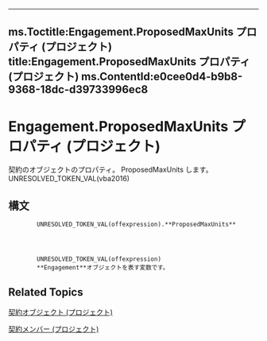 

---
ms.Toctitle:Engagement.ProposedMaxUnits プロパティ (プロジェクト)
title:Engagement.ProposedMaxUnits プロパティ (プロジェクト)
ms.ContentId:e0cee0d4-b9b8-9368-18dc-d39733996ec8
---
# Engagement.ProposedMaxUnits プロパティ (プロジェクト)




契約のオブジェクトのプロパティ。 ProposedMaxUnits します。UNRESOLVED_TOKEN_VAL(vba2016)

## 構文

            UNRESOLVED_TOKEN_VAL(offexpression).**ProposedMaxUnits**




            UNRESOLVED_TOKEN_VAL(offexpression)
            **Engagement**オブジェクトを表す変数です。



## Related Topics

[契約オブジェクト (プロジェクト)](3e7f7bed-e575-a5f4-25e5-1c1cbe1880bb.md)

[契約メンバー (プロジェクト)](de29babe-35ac-1bd7-59c1-3dca633ae300.md)




